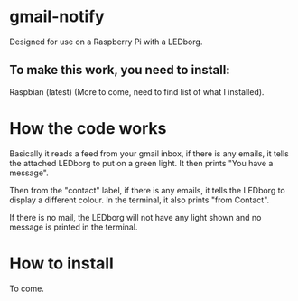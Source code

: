 gmail-notify
============

Designed for use on a Raspberry Pi with a LEDborg.

To make this work, you need to install:
---------------------------------------

Raspbian (latest)
(More to come, need to find list of what I installed).

How the code works
==================

Basically it reads a feed from your gmail inbox, if there is any emails, it tells the attached LEDborg to put on a
green light. It then prints "You have a message".

Then from the "contact" label, if there is any emails, it tells the LEDborg to display a different colour. In the 
terminal, it also prints "from Contact".

If there is no mail, the LEDborg will not have any light shown and no message is printed in the terminal.

How to install
==============

To come.

